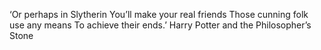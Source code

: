 ‘Or perhaps in Slytherin
You’ll make your real friends
Those cunning folk use any means
To achieve their ends.’
Harry Potter and the Philosopher’s Stone
